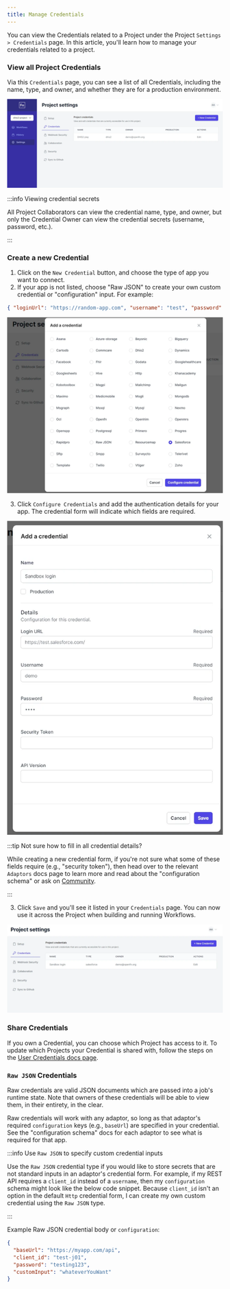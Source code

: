 ```yaml
---
title: Manage Credentials
---
```


You can view the Credentials related to a Project under the Project
`Settings > Credentials` page. In this article, you'll learn how to manage your
credentials related to a project.

### View all Project Credentials

Via this `Credentials` page, you can see a list of all Credentials, including
the name, type, and owner, and whether they are for a production environment.

![Credentials Overview](/img/lightning_credentials_overview.webp)

:::info Viewing credential secrets

All Project Collaborators can view the credential name, type, and owner, but
only the Credential Owner can view the credential secrets (username, password,
etc.).

:::

### Create a new Credential

1. Click on the `New Credential` button, and choose the type of app you want to
   connect.
2. If your app is not listed, choose "Raw JSON" to create your own custom
   credential or "configuration" input. For example:

```json
{ "loginUrl": "https://random-app.com", "username": "test", "password": "pwd" }
```

![Credential Type](/img/lightning_choose_cred_type.webp)

3. Click `Configure Credentials` and add the authentication details for your
   app. The credential form will indicate which fields are required.

![Add Credential](/img/lightning_add_cred.webp)

:::tip Not sure how to fill in all credential details?

While creating a new credential form, if you're not sure what some of these
fields require (e.g., "security token"), then head over to the relevant
`Adaptors` docs page to learn more and read about the "configuration schema" or
ask on [Community](https://community.openfn.org).

:::

3. Click `Save` and you'll see it listed in your `Credentials` page. You can now
   use it across the Project when building and running Workflows.

![New Credential Ready](/img/lightning_new_cred_ready.webp)

### Share Credentials

If you own a Credential, you can choose which Project has access to it. To
update which Projects your Credential is shared with, follow the steps on the
[User Credentials docs page](/documentation/user-credentials).

### `Raw JSON` Credentials

Raw credentials are valid JSON documents which are passed into a job's runtime
state. Note that owners of these credentials will be able to view them, in their
entirety, in the clear.

Raw credentials will work with any adaptor, so long as that adaptor's required
`configuration` keys (e.g., `baseUrl`) are specified in your credential. See the
"configuration schema" docs for each adaptor to see what is required for that
app.

:::info Use `Raw JSON` to specify custom credential inputs

Use the `Raw JSON` credential type if you would like to store secrets that are
not standard inputs in an adaptor's credential form. For example, if my REST API
requires a `client_id` instead of a `username`, then my `configuration` schema
might look like the below code snippet. Because `client_id` isn't an option in
the default `Http` credential form, I can create my own custom credential using
the `Raw JSON` type.

:::

Example Raw JSON credential body or `configuration`:

```json
{
  "baseUrl": "https://myapp.com/api",
  "client_id": "test-j01",
  "password": "testing123",
  "customInput": "whateverYouWant"
}
```
